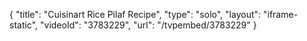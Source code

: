 {
    "title": "Cuisinart Rice Pilaf Recipe",
    "type": "solo",
    "layout": "iframe-static",
    "videoId": "3783229",
    "url": "\/tvpembed\/3783229"
}
